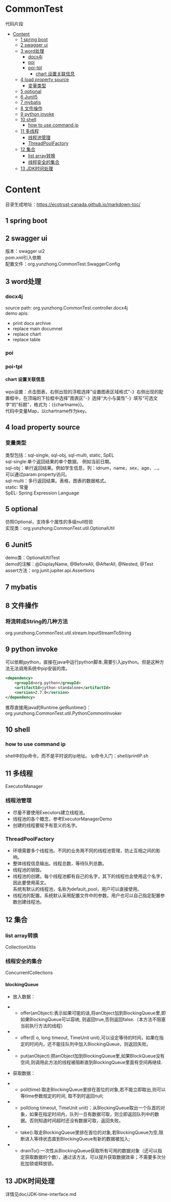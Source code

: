 # CommonTest
代码片段
<!-- common-test-menu -->
- [Content](#content)
  * [1 spring boot](#1-spring-boot)
  * [2 swagger ui](#2-swagger-ui)
  * [3 word处理](#3-word--)
    + [docx4j](#docx4j)
    + [poi](#poi)
    + [poi-tpl](#poi-tpl)
      - [chart 设置关联信息](#chart-------)
  * [4 load property source](#4-load-property-source)
    + [变量类型](#----)
  * [5 optional](#5-optional)
  * [6 Junit5](#6-junit5)
  * [7 mybatis](#7-mybatis)
  * [8 文件操作](#8-----)
  * [9 python invoke](#9-python-invoke)
  * [10 shell](#10-shell)
    + [how to use command ip](#how-to-use-command-ip)
  * [11 多线程](#11-多线程)
    + [线程池管理](#线程池管理)
    + [ThreadPoolFactory](#ThreadPoolFactory)
  * [12 集合](#12-集合)
    + [list array转换](#list-array转换)
    + [线程安全的集合](#线程安全的集合)
  * [13 JDK时间处理](#13-JDK时间处理)


<!-- common-test-menu -->

# Content
目录生成地址：https://ecotrust-canada.github.io/markdown-toc/
## 1 spring boot 

## 2 swagger ui
版本：swagger ui2  
pom.xml引入依赖  
配置文件：org.yunzhong.CommonTest.SwaggerConfig  

## 3 word处理
### docx4j
source path: org.yunzhong.CommonTest.controller.docx4j  
demo apis:  
- print docx archive  
- replace main documnet  
- replace chart  
- replace table  

### poi

### poi-tpl

#### chart 设置关联信息
wps设置：点击图表，右侧出现的浮框选择"设置图表区域格式"-》右侧出现的配置框中，在顶端的下拉框中选择"图表区"-》选择“大小与属性”-》填写“可选文字”的"标题"，格式为：{{chartname}}。  
代码中变量Map，以chartname作为key。  

## 4 load property source
### 变量类型
类型包括：sql-single, sql-obj, sql-multi, static, SpEL  
sql-single:单个返回结果的单个数据。  例如当前日期。  
sql-obj：单行返回结果。例如学生信息，列：idnum，name，sex，age，...。可以通过param.property访问。  
sql-multi：多行返回结果。表格，图表的数据格式。  
static: 常量  
SpEL: Spring Expression Language   

## 5 optional
仿照Optional，支持多个属性的多级null校验  
实现类：org.yunzhong.CommonTest.util.OptionalUtil  

## 6 Junit5
demo类：OptionalUtilTest  
demo的注解：@DisplayName, @BeforeAll, @AfterAll, @Nested, @Test
assert方法：org.junit.jupiter.api.Assertions


## 7 mybatis


## 8 文件操作
### 将流转成String的几种方法
org.yunzhong.CommonTest.util.stream.InputStreamToString

## 9 python invoke
可以依赖jpython，直接在java中运行python脚本,需要引入jpython。但是这种方法无法调用系统中pip安装的库。  

```xml
<dependency>
    <groupId>org.python</groupId>
    <artifactId>jython-standalone</artifactId>
    <version>2.7.0</version>
</dependency>
```
推荐直接用java的Runtime.getRuntime()：  
org.yunzhong.CommonTest.util.PythonCommonInvoker

## 10 shell
### how to use command ip
shell中的ip命令，而不是平时说的ip地址。
ip命令入门：shell/printIP.sh

## 11 多线程
ExecutorManager

### 线程池管理
- 尽量不要使用Executors建立线程池。
- 线程池的各个概念，参考ExecutorManagerDemo
- 创建的线程要赋予有意义的名字。
### ThreadPoolFactory
- 环境需要多个线程池。不同的业务用不同的线程池管理，防止互相之间的影响。
- 整体线程信息输出。线程总数，等待队列总数。
- 线程池的销毁。
- 线程池的创建。每个线程池都有自己的名字，其下的线程也会使用这个名字，因此要使用英文。  
系统有默认的线程池，名称为default_pool，用户可以直接使用。  
- 线程池的配置。系统默认采用配置文件中的参数。用户也可以自己指定配置参数创建线程池。

## 12 集合
### list array转换
CollectionUtils
### 线程安全的集合
ConcurrentCollections
#### blockingQueue
- 放入数据：
* - offer(anObject):表示如果可能的话,将anObject加到BlockingQueue里,即如果BlockingQueue可以容纳, 则返回true,否则返回false.（本方法不阻塞当前执行方法的线程）
* - offer(E o, long timeout, TimeUnit unit),可以设定等待的时间，如果在指定的时间内，还不能往队列中加入BlockingQueue，则返回失败。
* - put(anObject):把anObject加到BlockingQueue里,如果BlockQueue没有空间,则调用此方法的线程被阻断直到BlockingQueue里面有空间再继续.
- 获取数据：
* - poll(time):取走BlockingQueue里排在首位的对象,若不能立即取出,则可以等time参数规定的时间, 取不到时返回null;
* - poll(long timeout, TimeUnit unit)：从BlockingQueue取出一个队首的对象，如果在指定时间内，队列一旦有数据可取，则立即返回队列中的数据。否则知道时间超时还没有数据可取，返回失败。  
* - take():取走BlockingQueue里排在首位的对象,若BlockingQueue为空,阻断进入等待状态直到BlockingQueue有新的数据被加入; 
* - drainTo():一次性从BlockingQueue获取所有可用的数据对象（还可以指定获取数据的个数），通过该方法，可以提升获取数据效率；不需要多次分批加锁或释放锁。 

## 13 JDK时间处理
 详情见doc/JDK-time-interface.md